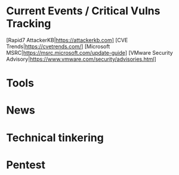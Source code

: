 # Current Events / Critical Vulns Tracking

[Rapid7 AttackerKB|https://attackerkb.com]
[CVE Trends|https://cvetrends.com/]
[Microsoft MSRC|https://msrc.microsoft.com/update-guide]
[VMware Security Advisory|https://www.vmware.com/security/advisories.html]

# Tools



# News



# Technical tinkering



# Pentest


